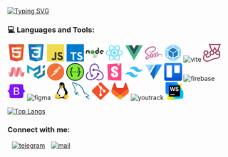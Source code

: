 <!-- ### Hi there 👋 -->

[![Typing SVG](https://readme-typing-svg.herokuapp.com?font=Fira+Code&size=25&duration=4000&pause=550&color=A175FFDF&width=435&lines=Hi+%E2%9A%A1+I+am+Frontend+developer)](https://git.io/typing-svg)


<h3>💻 Languages and Tools:</h3>
<p align="left"> 

<a href="https://www.w3.org/html/" target="_blank" style="text-decoration:none"> <img src="https://github.com/devicons/devicon/blob/master/icons/html5/html5-original.svg" alt="html5" width="40" height="40"/></a> 
<a href="https://www.w3schools.com/css/" target="_blank" style="text-decoration:none"> <img src="https://github.com/devicons/devicon/blob/master/icons/css3/css3-original.svg" alt="css3" width="40" height="40"/></a>
<a href="https://developer.mozilla.org/en-US/docs/Web/JavaScript" target="_blank" style="text-decoration:none"><img src="https://raw.githubusercontent.com/devicons/devicon/master/icons/javascript/javascript-original.svg" alt="javascript" width="40" height="40"/></a> 
<a href="https://www.typescriptlang.org/" target="_blank" style="text-decoration:none"><img src="https://github.com/devicons/devicon/blob/master/icons/typescript/typescript-plain.svg" alt="typescript" width="40" height="40"/></a> 
<a href="https://nodejs.org" target="_blank" target="_blank" style="text-decoration:none"> <img src="https://raw.githubusercontent.com/devicons/devicon/master/icons/nodejs/nodejs-original-wordmark.svg" alt="nodejs" width="40" height="40"/></a> 
<a href="https://reactjs.org/" target="_blank" style="text-decoration:none"><img src="https://github.com/devicons/devicon/blob/master/icons/react/react-original.svg" alt="react" width="40" height="40"/></a>
<a href="https://vuejs.org/" target="_blank" style="text-decoration:none"><img src="https://github.com/devicons/devicon/blob/master/icons/vuejs/vuejs-original.svg" alt="vuejs" width="40" height="40"/></a>
<a href="https://sass-lang.com" target="_blank" style="text-decoration:none"><img src="https://raw.githubusercontent.com/devicons/devicon/master/icons/sass/sass-original.svg" alt="sass" width="40" height="40"/></a> 
<a href="https://eslint.org/" target="_blank" style="text-decoration:none"><img src="https://github.com/devicons/devicon/blob/master/icons/webpack/webpack-original.svg" alt="webpack" width="40" height="40"/>
<a href="https://vite.dev/" target="_blank" style="text-decoration:none"><img src="https://upload.wikimedia.org/wikipedia/commons/thumb/f/f1/Vitejs-logo.svg/1200px-Vitejs-logo.svg.png" alt="vite" width="40" height="40"/>
<a href="https://jestjs.io/" target="_blank" style="text-decoration:none"><img src="https://github.com/devicons/devicon/blob/master/icons/jest/jest-plain.svg" alt="jest" width="40" height="40"/>
<a href="https://materializecss.com/" target="_blank" style="text-decoration:none"><img src="https://github.com/devicons/devicon/blob/master/icons/materializecss/materializecss-original.svg" alt="materialize" width="40" height="40"/>
<a href="https://mui.com/material-ui/" target="_blank" style="text-decoration:none"><img src="https://github.com/devicons/devicon/blob/master/icons/materialui/materialui-original.svg" alt="materialui" width="40" height="40"/>
<a href="https://www.postman.com/" target="_blank" style="text-decoration:none"><img src="https://github.com/devicons/devicon/blob/master/icons/postman/postman-original.svg" alt="postman" width="40" height="40"/>
<a href="https://swagger.io/" target="_blank" style="text-decoration:none"><img src="https://github.com/devicons/devicon/blob/master/icons/swagger/swagger-original.svg" alt="swagger" width="40" height="40"/>
<a href="https://redux.js.org/" target="_blank" style="text-decoration:none"><img src="https://github.com/devicons/devicon/blob/master/icons/redux/redux-original.svg" alt="redux" width="40" height="40"/>
<a href="https://storybook.js.org/" target="_blank" style="text-decoration:none"><img src="https://github.com/devicons/devicon/blob/master/icons/storybook/storybook-original.svg" alt="storybook" width="40" height="40"/>
<a href="https://tailwindcss.com/" target="_blank" style="text-decoration:none"><img src="https://github.com/devicons/devicon/blob/master/icons/tailwindcss/tailwindcss-original.svg" alt="tailwind" width="40" height="40"/>
<a href="https://vuetifyjs.com/" target="_blank" style="text-decoration:none"><img src="https://github.com/devicons/devicon/blob/master/icons/vuetify/vuetify-original.svg" alt="vuetify" width="40" height="40"/>
<a href="https://trello.com/ru" target="_blank" style="text-decoration:none"><img src="https://github.com/devicons/devicon/blob/master/icons/trello/trello-original.svg" alt="trello" width="40" height="40"/>
<a href="https://firebase.google.com/" target="_blank" style="text-decoration:none"> <img src="https://www.vectorlogo.zone/logos/firebase/firebase-icon.svg" alt="firebase" width="40" height="40"/> </a>
<a href="https://getbootstrap.com" target="_blank" style="text-decoration:none"> <img src="https://github.com/devicons/devicon/blob/master/icons/bootstrap/bootstrap-original.svg" alt="bootstrap" width="40" height="40"/> </a> 
<a href="https://www.figma.com/" target="_blank" style="text-decoration:none"> <img src="https://www.vectorlogo.zone/logos/figma/figma-icon.svg" alt="figma" width="40" height="40"/> </a>
<a href="https://ubuntu.ru/doku.php" target="_blank" style="text-decoration:none"> <img src="https://github.com/devicons/devicon/blob/master/icons/linux/linux-original.svg" alt="linux" width="40" height="40"/> </a>
<a href="https://www.mysql.com/" target="_blank" style="text-decoration:none"> <img src="https://github.com/devicons/devicon/blob/master/icons/mysql/mysql-original.svg" alt="mysql" width="40" height="40"/> </a> 
<a href="https://git-scm.com/" target="_blank" style="text-decoration:none"> <img src="https://github.com/devicons/devicon/blob/master/icons/git/git-original.svg" alt="git" width="40" height="40"/> </a>
<a href="https://about.gitlab.com/" target="_blank" style="text-decoration:none"> <img src="https://github.com/devicons/devicon/blob/master/icons/gitlab/gitlab-original.svg" alt="gitlab" width="40" height="40"/> </a>
<a href="https://www.jetbrains.com/ru-ru/youtrack/" target="_blank" style="text-decoration:none"> <img src="https://upload.wikimedia.org/wikipedia/commons/thumb/8/85/YouTrack_icon.svg/1200px-YouTrack_icon.svg.png" alt="youtrack" width="40" height="40"/> </a>
<a href="https://www.jetbrains.com/webstorm/" target="_blank" style="text-decoration:none"> <img src="https://github.com/devicons/devicon/blob/master/icons/webstorm/webstorm-original.svg" alt="webstorm" width="40" height="40"/> </a>
<br>
</p>

[![Top Langs](https://github-readme-stats.vercel.app/api/top-langs/?username=Victoria-Rozhkova&layout=compact)](https://github.com/anuraghazra/github-readme-stats)


<h3 align="left">Connect with me:</h3>
<p align="left">
<a href="https://t.me/vikirozh" target="_blank"><img src="https://cdn4.iconfinder.com/data/icons/socialcones/508/Telegram-512.png" alt="telegram" height="40" width="40" style="margin-left: 10px" /></a>
<a href="mailto:victoria.rozhkova@ro.ru" target="_blank"><img src="https://cdn-icons-png.flaticon.com/512/9073/9073086.png" alt="mail" height="40" width="40" style="margin-left: 10px" /></a>


<!--
**Victoria-Rozhkova/Victoria-Rozhkova** is a ✨ _special_ ✨ repository because its `README.md` (this file) appears on your GitHub profile.

Here are some ideas to get you started:

- 🔭 I’m currently working on ...
- 🌱 I’m currently learning ...
- 👯 I’m looking to collaborate on ...
- 🤔 I’m looking for help with ...
- 💬 Ask me about ...
- 📫 How to reach me: ...
- 😄 Pronouns: ...
- ⚡ Fun fact: ...
-->
